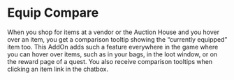 # Equip Compare

When you shop for items at a vendor or the Auction House and you hover over an item, you get a comparison tooltip showing the “currently equipped” item too. This AddOn adds such a feature everywhere in the game where you can hover over items, such as in your bags, in the loot window, or on the reward page of a quest. You also receive comparison tooltips when clicking an item link in the chatbox.

